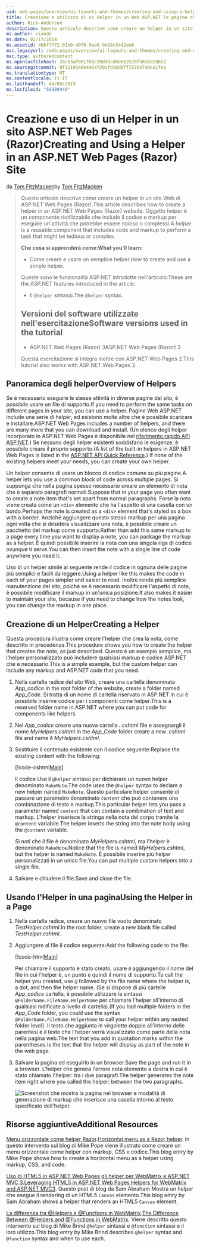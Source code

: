 ```yaml
---
uid: web-pages/overview/ui-layouts-and-themes/creating-and-using-a-helper-in-an-aspnet-web-pages-site
title: Creazione e utilizzo di un Helper in un Web ASP.NET le pagine del sito (Razor) | Microsoft Docs
author: Rick-Anderson
description: Questo articolo descrive come creare un helper in un sito Web di ASP.NET Web Pages (Razor). Un helper è un componente riutilizzabile che include il codice e markup per le prestazioni...
ms.author: riande
ms.date: 02/17/2014
ms.assetid: 46bff772-01e0-40f0-9ae6-9e18c5442ee6
msc.legacyurl: /web-pages/overview/ui-layouts-and-themes/creating-and-using-a-helper-in-an-aspnet-web-pages-site
msc.type: authoredcontent
ms.openlocfilehash: 28cb3af081f68c20dd9cd9e0b2578f5656d2d652
ms.sourcegitcommit: 0f1119340e4464720cfd16d0ff15764746ea1fea
ms.translationtype: MT
ms.contentlocale: it-IT
ms.lasthandoff: 04/09/2019
ms.locfileid: "59389440"
---
```

# <a name="creating-and-using-a-helper-in-an-aspnet-web-pages-razor-site"></a><span data-ttu-id="bd1fd-104">Creazione e uso di un Helper in un sito ASP.NET Web Pages (Razor)</span><span class="sxs-lookup"><span data-stu-id="bd1fd-104">Creating and Using a Helper in an ASP.NET Web Pages (Razor) Site</span></span>

<span data-ttu-id="bd1fd-105">da [Tom FitzMacken](https://github.com/tfitzmac)</span><span class="sxs-lookup"><span data-stu-id="bd1fd-105">by [Tom FitzMacken](https://github.com/tfitzmac)</span></span>

> <span data-ttu-id="bd1fd-106">Questo articolo descrive come creare un helper in un sito Web di ASP.NET Web Pages (Razor).</span><span class="sxs-lookup"><span data-stu-id="bd1fd-106">This article describes how to create a helper in an ASP.NET Web Pages (Razor) website.</span></span> <span data-ttu-id="bd1fd-107">Oggetto *helper* è un componente riutilizzabile che include il codice e markup per eseguire un'attività che potrebbe essere noioso o complessi.</span><span class="sxs-lookup"><span data-stu-id="bd1fd-107">A *helper* is a reusable component that includes code and markup to perform a task that might be tedious or complex.</span></span>
> 
> **<span data-ttu-id="bd1fd-108">Che cosa si apprenderà come:</span><span class="sxs-lookup"><span data-stu-id="bd1fd-108">What you'll learn:</span></span>** 
> 
> - <span data-ttu-id="bd1fd-109">Come creare e usare un semplice helper.</span><span class="sxs-lookup"><span data-stu-id="bd1fd-109">How to create and use a simple helper.</span></span>
> 
> <span data-ttu-id="bd1fd-110">Queste sono le funzionalità ASP.NET introdotte nell'articolo:</span><span class="sxs-lookup"><span data-stu-id="bd1fd-110">These are the ASP.NET features introduced in the article:</span></span>
> 
> - <span data-ttu-id="bd1fd-111">Il `@helper` sintassi.</span><span class="sxs-lookup"><span data-stu-id="bd1fd-111">The `@helper` syntax.</span></span>
>   
> 
> ## <a name="software-versions-used-in-the-tutorial"></a><span data-ttu-id="bd1fd-112">Versioni del software utilizzate nell'esercitazione</span><span class="sxs-lookup"><span data-stu-id="bd1fd-112">Software versions used in the tutorial</span></span>
> 
> 
> - <span data-ttu-id="bd1fd-113">ASP.NET Web Pages (Razor) 3</span><span class="sxs-lookup"><span data-stu-id="bd1fd-113">ASP.NET Web Pages (Razor) 3</span></span>
>   
> 
> <span data-ttu-id="bd1fd-114">Questa esercitazione si integra inoltre con ASP.NET Web Pages 2.</span><span class="sxs-lookup"><span data-stu-id="bd1fd-114">This tutorial also works with ASP.NET Web Pages 2.</span></span>


## <a name="overview-of-helpers"></a><span data-ttu-id="bd1fd-115">Panoramica degli helper</span><span class="sxs-lookup"><span data-stu-id="bd1fd-115">Overview of Helpers</span></span>

<span data-ttu-id="bd1fd-116">Se è necessario eseguire le stesse attività in diverse pagine del sito, è possibile usare un file di supporto.</span><span class="sxs-lookup"><span data-stu-id="bd1fd-116">If you need to perform the same tasks on different pages in your site, you can use a helper.</span></span> <span data-ttu-id="bd1fd-117">Pagine Web ASP.NET include una serie di helper, ed esistono molte altre che è possibile scaricare e installare.</span><span class="sxs-lookup"><span data-stu-id="bd1fd-117">ASP.NET Web Pages includes a number of helpers, and there are many more that you can download and install.</span></span> <span data-ttu-id="bd1fd-118">(Un elenco degli helper incorporato in ASP.NET Web Pages è disponibile nel [riferimento rapido API ASP.NET](https://go.microsoft.com/fwlink/?LinkId=202907).) Se nessuno degli helper esistenti soddisfano le esigenze, è possibile creare il proprio supporto.</span><span class="sxs-lookup"><span data-stu-id="bd1fd-118">(A list of the built-in helpers in ASP.NET Web Pages is listed in the [ASP.NET API Quick Reference](https://go.microsoft.com/fwlink/?LinkId=202907).) If none of the existing helpers meet your needs, you can create your own helper.</span></span>

<span data-ttu-id="bd1fd-119">Un helper consente di usare un blocco di codice comune su più pagine.</span><span class="sxs-lookup"><span data-stu-id="bd1fd-119">A helper lets you use a common block of code across multiple pages.</span></span> <span data-ttu-id="bd1fd-120">Si supponga che nella pagina spesso necessario creare un elemento di nota che è separato paragrafi normali.</span><span class="sxs-lookup"><span data-stu-id="bd1fd-120">Suppose that in your page you often want to create a note item that's set apart from normal paragraphs.</span></span> <span data-ttu-id="bd1fd-121">Forse la nota viene creata come un `<div>` elemento che ha l'aspetto di una casella con un bordo.</span><span class="sxs-lookup"><span data-stu-id="bd1fd-121">Perhaps the note is created as a `<div>` element that's styled as a box with a border.</span></span> <span data-ttu-id="bd1fd-122">Anziché aggiungere questo stesso markup per una pagina ogni volta che si desidera visualizzare una nota, è possibile creare un pacchetto del markup come supporto.</span><span class="sxs-lookup"><span data-stu-id="bd1fd-122">Rather than add this same markup to a page every time you want to display a note, you can package the markup as a helper.</span></span> <span data-ttu-id="bd1fd-123">È quindi possibile inserire la nota con una singola riga di codice ovunque ti serve.</span><span class="sxs-lookup"><span data-stu-id="bd1fd-123">You can then insert the note with a single line of code anywhere you need it.</span></span>

<span data-ttu-id="bd1fd-124">Uso di un helper simile al seguente rende il codice in ognuna delle pagine più semplici e facili da leggere.</span><span class="sxs-lookup"><span data-stu-id="bd1fd-124">Using a helper like this makes the code in each of your pages simpler and easier to read.</span></span> <span data-ttu-id="bd1fd-125">Inoltre rende più semplice manutenzione del sito, poiché se è necessario modificare l'aspetto di note, è possibile modificare il markup in un'unica posizione.</span><span class="sxs-lookup"><span data-stu-id="bd1fd-125">It also makes it easier to maintain your site, because if you need to change how the notes look, you can change the markup in one place.</span></span>

## <a name="creating-a-helper"></a><span data-ttu-id="bd1fd-126">Creazione di un Helper</span><span class="sxs-lookup"><span data-stu-id="bd1fd-126">Creating a Helper</span></span>

<span data-ttu-id="bd1fd-127">Questa procedura illustra come creare l'helper che crea la nota, come descritto in precedenza.</span><span class="sxs-lookup"><span data-stu-id="bd1fd-127">This procedure shows you how to create the helper that creates the note, as just described.</span></span> <span data-ttu-id="bd1fd-128">Questo è un esempio semplice, ma l'helper personalizzato può includere qualsiasi markup e codice ASP.NET che è necessario.</span><span class="sxs-lookup"><span data-stu-id="bd1fd-128">This is a simple example, but the custom helper can include any markup and ASP.NET code that you need.</span></span>

1. <span data-ttu-id="bd1fd-129">Nella cartella radice del sito Web, creare una cartella denominata *App\_codice*.</span><span class="sxs-lookup"><span data-stu-id="bd1fd-129">In the root folder of the website, create a folder named *App\_Code*.</span></span> <span data-ttu-id="bd1fd-130">Si tratta di un nome di cartella riservato in ASP.NET in cui è possibile inserire codice per i componenti come helper.</span><span class="sxs-lookup"><span data-stu-id="bd1fd-130">This is a reserved folder name in ASP.NET where you can put code for components like helpers.</span></span>
2. <span data-ttu-id="bd1fd-131">Nel *App\_codice* creare una nuova cartella *. cshtml* file e assegnargli il nome *MyHelpers.cshtml*.</span><span class="sxs-lookup"><span data-stu-id="bd1fd-131">In the *App\_Code* folder create a new *.cshtml* file and name it *MyHelpers.cshtml*.</span></span>
3. <span data-ttu-id="bd1fd-132">Sostituire il contenuto esistente con il codice seguente:</span><span class="sxs-lookup"><span data-stu-id="bd1fd-132">Replace the existing content with the following:</span></span>

    [!code-cshtml[Main](creating-and-using-a-helper-in-an-aspnet-web-pages-site/samples/sample1.cshtml)]

    <span data-ttu-id="bd1fd-133">Il codice Usa il `@helper` sintassi per dichiarare un nuovo helper denominato `MakeNote`.</span><span class="sxs-lookup"><span data-stu-id="bd1fd-133">The code uses the `@helper` syntax to declare a new helper named `MakeNote`.</span></span> <span data-ttu-id="bd1fd-134">Questo particolare helper consente di passare un parametro denominato `content` che può contenere una combinazione di testo e markup.</span><span class="sxs-lookup"><span data-stu-id="bd1fd-134">This particular helper lets you pass a parameter named `content` that can contain a combination of text and markup.</span></span> <span data-ttu-id="bd1fd-135">L'helper inserisce la stringa nella nota del corpo tramite la `@content` variabile.</span><span class="sxs-lookup"><span data-stu-id="bd1fd-135">The helper inserts the string into the note body using the `@content` variable.</span></span>

    <span data-ttu-id="bd1fd-136">Si noti che il file è denominato *MyHelpers.cshtml*, ma l'helper è denominato `MakeNote`.</span><span class="sxs-lookup"><span data-stu-id="bd1fd-136">Notice that the file is named *MyHelpers.cshtml*, but the helper is named `MakeNote`.</span></span> <span data-ttu-id="bd1fd-137">È possibile inserire più helper personalizzati in un unico file.</span><span class="sxs-lookup"><span data-stu-id="bd1fd-137">You can put multiple custom helpers into a single file.</span></span>
4. <span data-ttu-id="bd1fd-138">Salvare e chiudere il file.</span><span class="sxs-lookup"><span data-stu-id="bd1fd-138">Save and close the file.</span></span>

## <a name="using-the-helper-in-a-page"></a><span data-ttu-id="bd1fd-139">Usando l'Helper in una pagina</span><span class="sxs-lookup"><span data-stu-id="bd1fd-139">Using the Helper in a Page</span></span>

1. <span data-ttu-id="bd1fd-140">Nella cartella radice, creare un nuovo file vuoto denominato *TestHelper.cshtml*.</span><span class="sxs-lookup"><span data-stu-id="bd1fd-140">In the root folder, create a new blank file called *TestHelper.cshtml*.</span></span>
2. <span data-ttu-id="bd1fd-141">Aggiungere al file il codice seguente:</span><span class="sxs-lookup"><span data-stu-id="bd1fd-141">Add the following code to the file:</span></span>

    [!code-html[Main](creating-and-using-a-helper-in-an-aspnet-web-pages-site/samples/sample2.html)]

    <span data-ttu-id="bd1fd-142">Per chiamare il supporto è stato creato, usare `@` aggiungendo il nome del file in cui l'helper è, un punto e quindi il nome di supporto.</span><span class="sxs-lookup"><span data-stu-id="bd1fd-142">To call the helper you created, use `@` followed by the file name where the helper is, a dot, and then the helper name.</span></span> <span data-ttu-id="bd1fd-143">(Se si dispone di più cartelle *App\_codice* cartella, è possibile utilizzare la sintassi `@FolderName.FileName.HelperName` per chiamare l'helper all'interno di qualsiasi nidificate a livello di cartella).</span><span class="sxs-lookup"><span data-stu-id="bd1fd-143">(If you had multiple folders in the *App\_Code* folder, you could use the syntax `@FolderName.FileName.HelperName` to call your helper within any nested folder level).</span></span> <span data-ttu-id="bd1fd-144">Il testo che aggiunta in virgolette doppie all'interno delle parentesi è il testo che l'helper verrà visualizzato come parte della nota nella pagina web.</span><span class="sxs-lookup"><span data-stu-id="bd1fd-144">The text that you add in quotation marks within the parentheses is the text that the helper will display as part of the note in the web page.</span></span>
3. <span data-ttu-id="bd1fd-145">Salvare la pagina ed eseguirlo in un browser.</span><span class="sxs-lookup"><span data-stu-id="bd1fd-145">Save the page and run it in a browser.</span></span> <span data-ttu-id="bd1fd-146">L'helper che genera l'errore nota elemento a destra in cui è stato chiamato l'helper: tra i due paragrafi.</span><span class="sxs-lookup"><span data-stu-id="bd1fd-146">The helper generates the note item right where you called the helper: between the two paragraphs.</span></span>

    ![Screenshot che mostra la pagina nel browser e modalità di generazione di markup che inserisce una casella intorno al testo specificato dell'helper.](creating-and-using-a-helper-in-an-aspnet-web-pages-site/_static/image1.jpg)

## <a name="additional-resources"></a><span data-ttu-id="bd1fd-148">Risorse aggiuntive</span><span class="sxs-lookup"><span data-stu-id="bd1fd-148">Additional Resources</span></span>


<span data-ttu-id="bd1fd-149">[Menu orizzontale come helper Razor](http://mikepope.com/blog/DisplayBlog.aspx?permalink=2341).</span><span class="sxs-lookup"><span data-stu-id="bd1fd-149">[Horizontal menu as a Razor helper](http://mikepope.com/blog/DisplayBlog.aspx?permalink=2341).</span></span> <span data-ttu-id="bd1fd-150">In questo intervento sul blog di Mike Pope viene illustrato come creare un menu orizzontale come helper con markup, CSS e codice.</span><span class="sxs-lookup"><span data-stu-id="bd1fd-150">This blog entry by Mike Pope shows how to create a horizontal menu as a helper using markup, CSS, and code.</span></span>

<span data-ttu-id="bd1fd-151">[Uso di HTML5 in ASP.NET Web Pages gli helper per WebMatrix e ASP.NET MVC 3](http://geekswithblogs.net/wildturtle/archive/2010/11/08/html5-in-asp.net-web-pages-helpers-for-webmatrix-and_aspnet_mvc3.aspx).</span><span class="sxs-lookup"><span data-stu-id="bd1fd-151">[Leveraging HTML5 in ASP.NET Web Pages Helpers for WebMatrix and ASP.NET MVC3](http://geekswithblogs.net/wildturtle/archive/2010/11/08/html5-in-asp.net-web-pages-helpers-for-webmatrix-and_aspnet_mvc3.aspx).</span></span> <span data-ttu-id="bd1fd-152">Questo post di blog da Sam Abraham Mostra un helper che esegue il rendering di un HTML5 `Canvas` elemento.</span><span class="sxs-lookup"><span data-stu-id="bd1fd-152">This blog entry by Sam Abraham shows a helper that renders an HTML5 `Canvas` element.</span></span>

<span data-ttu-id="bd1fd-153">[La differenza tra @Helpers e @Functions in WebMatrix](http://www.mikesdotnetting.com/Article/173/The-Difference-Between-@Helpers-and-@Functions-In-WebMatrix).</span><span class="sxs-lookup"><span data-stu-id="bd1fd-153">[The Difference Between @Helpers and @Functions in WebMatrix](http://www.mikesdotnetting.com/Article/173/The-Difference-Between-@Helpers-and-@Functions-In-WebMatrix).</span></span> <span data-ttu-id="bd1fd-154">Viene descritto questo intervento sul blog di Mike Brind `@helper` sintassi e `@function` sintassi e il loro utilizzo.</span><span class="sxs-lookup"><span data-stu-id="bd1fd-154">This blog entry by Mike Brind describes `@helper` syntax and `@function` syntax and when to use each.</span></span>
